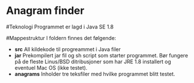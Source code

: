 Anagram finder
=================

#Teknologi
Programmet er lagd i Java SE 1.8

#Mappestruktur
I foldern finnes det følgende:
* **src** All kildekode til progreammet i Java filer
* **jar** Prekompilert jar fil og sh script som starter programmet. Bør fungere på de fleste Linus/BSD ditribusjoner som har JRE 1.8 installert og eventuel Mac OS (ikke testet).
* **anagrams** Inholder tre teksfiler med hvilke programmet blitt testet. 
